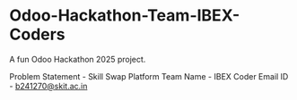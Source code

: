 # Odoo-Hackathon-Team-IBEX-Coders
A fun Odoo Hackathon 2025 project.

Problem Statement - Skill Swap Platform
Team Name - IBEX Coder
Email ID - b241270@skit.ac.in
